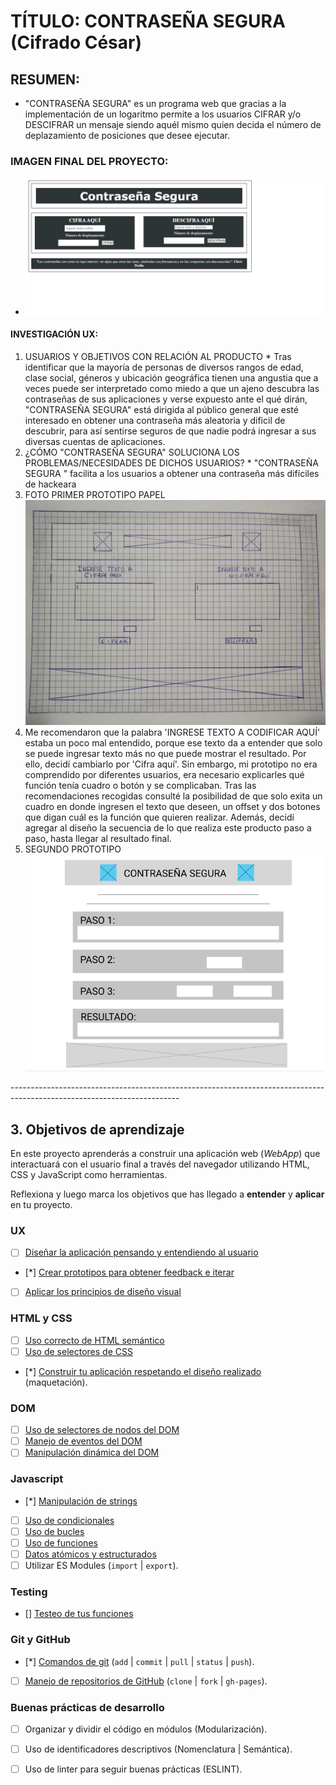 # TÍTULO: CONTRASEÑA SEGURA (Cifrado César)

##  RESUMEN:
* "CONTRASEÑA SEGURA" es un programa web que gracias a la implementación de un logaritmo permite a los usuarios CIFRAR y/o DESCIFRAR un mensaje siendo aquél mismo quien decida el número de deplazamiento de posiciones que desee ejecutar.

### IMAGEN FINAL DEL PROYECTO:

* ![](./producto-final.PNG)

#### INVESTIGACIÓN UX:
  1. USUARIOS Y OBJETIVOS CON RELACIÓN AL PRODUCTO
    * Tras identificar que la mayoría de personas de diversos rangos de edad, clase social, géneros y ubicación geográfica tienen una angustia que a veces puede ser interpretado como miedo a que un ajeno descubra las contraseñas de sus aplicaciones y verse expuesto ante el qué dirán, "CONTRASEÑA SEGURA" está dirigida al público general que esté interesado en obtener una contraseña más aleatoria y dificil de descubrir, para así sentirse seguros de que nadie podrá ingresar a sus diversas cuentas de aplicaciones. 
  2. ¿CÓMO "CONTRASEÑA SEGURA" SOLUCIONA LOS PROBLEMAS/NECESIDADES DE DICHOS USUARIOS?
    * "CONTRASEÑA SEGURA " facilita a los usuarios a obtener una contraseña más difíciles de hackeara 
  3. FOTO PRIMER PROTOTIPO PAPEL 
    ![](./PROTOTIPO-1.jpeg)
  4. Me recomendaron que la palabra 'INGRESE TEXTO A CODIFICAR AQUÍ' estaba un poco mal entendido, porque ese texto da a entender que solo se puede ingresar texto más no que puede mostrar el resultado. Por ello, decidí cambiarlo por 'Cifra aquí'. Sin embargo, mi prototipo no era comprendido por diferentes usuarios, era necesario explicarles qué función tenía cuadro o botón y se complicaban. Tras las recomendaciones recogidas consulté la posibilidad de que solo exita un cuadro en donde ingresen el texto que deseen, un offset y dos botones que digan cuál es la función que quieren realizar. Además, decidí agregar al diseño la secuencia de lo que realiza este producto paso a paso, hasta llegar al resultado final.
  5. SEGUNDO PROTOTIPO
    ![](./prototipo-2.PNG)


------------------------------------------------------*-*-----------------------------------------------------------------
## 3. Objetivos de aprendizaje

En este proyecto aprenderás a construir una aplicación web (_WebApp_) que
interactuará con el usuario final a través del navegador utilizando HTML, CSS y
JavaScript como herramientas.

Reflexiona y luego marca los objetivos que has llegado a **entender** y
**aplicar** en tu proyecto.

### UX

* [ ] [Diseñar la aplicación pensando y entendiendo al usuario](https://lms.laboratoria.la/cohorts/lim-2020-01-bc-core-lim012/courses/intro-ux/01-el-proceso-de-diseno/00-el-proceso-de-diseno)
* [*] [Crear prototipos para obtener feedback e iterar](https://lms.laboratoria.la/cohorts/lim-2020-01-bc-core-lim012/courses/product-design/00-sketching/00-sketching)
* [ ] [Aplicar los principios de diseño visual](https://lms.laboratoria.la/cohorts/lim-2020-01-bc-core-lim012/courses/product-design/01-visual-design/01-visual-design-basics)

### HTML y CSS

* [ ] [Uso correcto de HTML semántico](https://developer.mozilla.org/en-US/docs/Glossary/Semantics#Semantics_in_HTML)
* [ ] [Uso de selectores de CSS](https://developer.mozilla.org/es/docs/Web/CSS/Selectores_CSS)
* [*] [Construir tu aplicación respetando el diseño realizado](https://lms.laboratoria.la/cohorts/lim-2020-01-bc-core-lim012/courses/css/01-css/02-boxmodel-and-display) (maquetación).

### DOM

* [ ] [Uso de selectores de nodos del DOM](https://lms.laboratoria.la/cohorts/lim-2020-01-bc-core-lim012/courses/browser/02-dom/03-1-dom-methods-selection)
* [ ] [Manejo de eventos del DOM](https://lms.laboratoria.la/cohorts/lim-2020-01-bc-core-lim012/courses/browser/02-dom/04-events)
* [ ] [Manipulación dinámica del DOM](https://developer.mozilla.org/es/docs/Referencia_DOM_de_Gecko/Introducci%C3%B3n)

### Javascript

* [*] [Manipulación de strings](https://lms.laboratoria.la/cohorts/lim-2020-01-bc-core-lim012/courses/javascript/06-strings/01-strings)
* [ ] [Uso de condicionales](https://lms.laboratoria.la/cohorts/lim-2020-01-bc-core-lim012/courses/javascript/02-flow-control/01-conditionals-and-loops)
* [ ] [Uso de bucles](https://lms.laboratoria.la/cohorts/lim-2020-01-bc-core-lim012/courses/javascript/02-flow-control/02-loops)
* [ ] [Uso de funciones](https://lms.laboratoria.la/cohorts/lim-2019-09-bc-core-lim011/courses/javascript/02-flow-control/03-functions)
* [ ] [Datos atómicos y estructurados](https://www.todojs.com/tipos-datos-javascript-es6/)
* [ ] Utilizar ES Modules (`import` | `export`).

### Testing

* [] [Testeo de tus funciones](https://jestjs.io/docs/es-ES/getting-started)

### Git y GitHub

* [*] [Comandos de git](https://lms.laboratoria.la/cohorts/lim-2019-09-bc-core-lim011/courses/scm/01-git/04-commands)
  (`add` | `commit` | `pull` | `status` | `push`).
* [ ] [Manejo de repositorios de GitHub](https://lms.laboratoria.la/cohorts/lim-2019-09-bc-core-lim011/courses/scm/02-github/01-github)  (`clone` | `fork` | `gh-pages`).

### Buenas prácticas de desarrollo

* [ ] Organizar y dividir el código en módulos (Modularización).
* [ ] Uso de identificadores descriptivos (Nomenclatura | Semántica).
* [ ] Uso de linter para seguir buenas prácticas (ESLINT).

